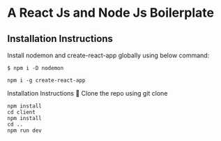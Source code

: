 # A React Js and Node Js Boilerplate
## Installation Instructions

Install nodemon and create-react-app globally using below command:

`$ npm i -D nodemon`

`npm i -g create-react-app`

Installation Instructions 🔧
Clone the repo using git clone
```cd react-node-boilerplate
npm install
cd client
npm install
cd ..
npm run dev
